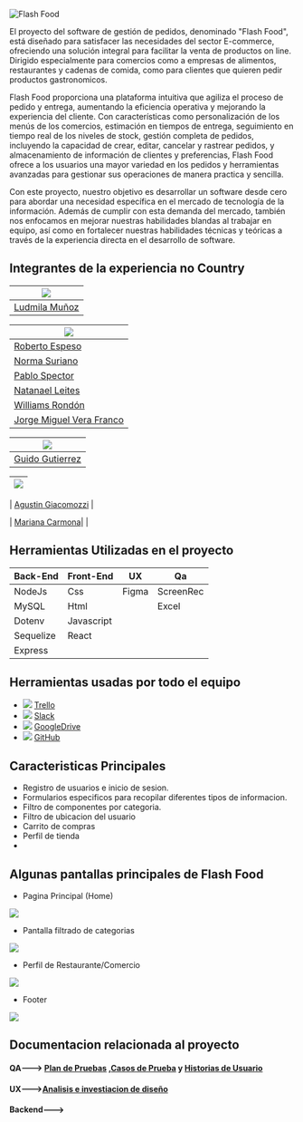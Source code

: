 
  ![Flash Food](https://github.com/No-Country/c17-139-n-js/blob/develop/Material/ImgsReadMe/Group%2018tittle.png)

El proyecto del software de gestión de pedidos, denominado "Flash Food", está diseñado para satisfacer las necesidades del sector E-commerce, ofreciendo una solución integral para facilitar la venta de productos on line. Dirigido especialmente para comercios como a empresas de alimentos, restaurantes y cadenas de comida, como para clientes que quieren pedir productos gastronomicos.

Flash Food proporciona una plataforma intuitiva que agiliza el proceso de pedido y entrega, aumentando la eficiencia operativa y mejorando la experiencia del cliente. Con características como personalización de los menús de los comercios, estimación en tiempos de entrega, seguimiento en tiempo real de los niveles de stock, gestión completa de pedidos, incluyendo la capacidad de crear, editar, cancelar y rastrear pedidos, y almacenamiento de información de clientes y preferencias, Flash Food ofrece a los usuarios una mayor variedad en los pedidos y herramientas avanzadas para gestionar sus operaciones de manera practica y sencilla.

Con este proyecto, nuestro objetivo es desarrollar un software desde cero para abordar una necesidad específica en el mercado de tecnología de la información. Además de cumplir con esta demanda del mercado, también nos enfocamos en mejorar nuestras habilidades blandas al trabajar en equipo, así como en fortalecer nuestras habilidades técnicas y teóricas a través de la experiencia directa en el desarrollo de software.

  ## Integrantes de la experiencia no Country 
  
|![](https://github.com/No-Country/c17-139-n-js/blob/develop/Material/ImgsReadMe/backend1.PNG) |
|-----------------------| 
| [Ludmila Muñoz](https://www.linkedin.com/in/ludmilaml/)    | 

| ![](https://github.com/No-Country/c17-139-n-js/blob/develop/Material/ImgsReadMe/frontEnd1.PNG) |
|-----------------------|
| [Roberto Espeso](https://www.linkedin.com/in/robertoespeso)     | 
| [Norma Suriano](https://www.linkedin.com/in/norma-suriano-dev/)    | 
| [Pablo Spector](https://www.linkedin.com/in/pablo-spector/)        | 
| [Natanael Leites](http://www.linkedin.com/in/natanael-leites-sanguinet-7769a9218)   | 
| [Williams Rondón](https://www.linkedin.com/in/williams-rond%C3%B3n-1111ab302/)      | 
| [Jorge Miguel Vera Franco](https://www.linkedin.com/in/jorge-miguel-vera-franco-a15920267/)  | 

|![](https://github.com/No-Country/c17-139-n-js/blob/develop/Material/ImgsReadMe/ux.PNG)|
|-----------|
| [Guido Gutierrez](https://www.linkedin.com/in/guidoguti%C3%A9rrez/) |


|![](https://github.com/No-Country/c17-139-n-js/blob/develop/Material/ImgsReadMe/qa.PNG)  |
|-----------------------|

| [Agustin Giacomozzi](https://www.linkedin.com/in/agustin-giacomozzi-400aa0213/)     |

| [Mariana Carmona](https://www.linkedin.com/in/mariana-carmona-87b7a8180/)|        |


## Herramientas Utilizadas en el proyecto

| Back-End | Front-End|UX|Qa|
|-----------------------|---------|----------|----------|
| NodeJs      | Css|Figma|ScreenRec|
| MySQL       | Html|     |Excel|
| Dotenv     | Javascript|
|  Sequelize              |React|
|Express|

## Herramientas usadas por todo el equipo

  - ![](https://github.com/No-Country/c17-139-n-js/blob/develop/Material/ImgsReadMe/imgTrello.PNG)   [Trello](https://trello.com/b/V4d3lD3q/gestor-de-pedidos)
   - ![](https://github.com/No-Country/c17-139-n-js/blob/develop/Material/ImgsReadMe/imgSlack.PNG)  [Slack](https://app.slack.com/huddle/T02KS88FB0E/C06QZSRUBBL)
 - ![](https://github.com/No-Country/c17-139-n-js/blob/develop/Material/ImgsReadMe/imgGoogleDrive.PNG)   [GoogleDrive](https://drive.google.com/drive/folders/1IF1TpWEbj5hD9HSJ8IZCR9Nqat8ggL04)
  - ![](https://github.com/No-Country/c17-139-n-js/blob/develop/Material/ImgsReadMe/imgGitHub.PNG)   [GitHub](https://github.com/No-Country/c17-139-n-js.git)

## Caracteristicas Principales 
* Registro de usuarios e inicio de sesion.
* Formularios especificos para recopilar diferentes tipos de informacion.
* Filtro de componentes por categoria.
* Filtro de ubicacion del usuario
* Carrito de compras
* Perfil de tienda
* 
 ## Algunas pantallas principales de Flash Food
 * Pagina Principal (Home)
   
 ![](https://github.com/No-Country/c17-139-n-js/blob/develop/Material/ImgsReadMe/HomePage.PNG)

 * Pantalla filtrado de categorias

 ![](https://github.com/No-Country/c17-139-n-js/blob/develop/Material/ImgsReadMe/Perfil%20de%20tienda%20de%20categoria.PNG)

 * Perfil de Restaurante/Comercio
   

![](https://github.com/No-Country/c17-139-n-js/blob/develop/Material/ImgsReadMe/carta%20de%20retaurante.PNG)


* Footer

![](https://github.com/No-Country/c17-139-n-js/blob/develop/Material/ImgsReadMe/footer.PNG)

## Documentacion relacionada al proyecto
#### QA---> [ Plan de Pruebas](https://docs.google.com/document/d/1uNFGGDOqu4Xd_wtQ_n0aTR65lQ-XTUBy005zYHK7LTw/edit#heading=h.z6ne0og04bp5) ,[Casos de Prueba](https://docs.google.com/spreadsheets/d/1Zdruj0FBOybIfIrOowAq87GgiSN8eQxqP5NDPC0Wfyk/edit)  y [Historias de Usuario](https://docs.google.com/document/d/192o-AqNiYILRIHZqI663d4rw9WhDnYAvYOy5pFhhHLc/edit)
#### UX--->[Analisis e investiacion de diseño](https://www.figma.com/file/qsUDtf5e4EY5Wfr3M4Vvzt/FlashFoodApp?type=design&node-id=0-1&mode=design&t=IAYB7KIsAApGNtuI-0)
#### Backend---> 
